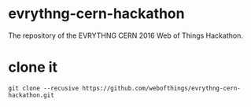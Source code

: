 # evrythng-cern-hackathon
The repository of the EVRYTHNG CERN 2016 Web of Things Hackathon.

# clone it
`git clone --recusive https://github.com/webofthings/evrythng-cern-hackathon.git`

